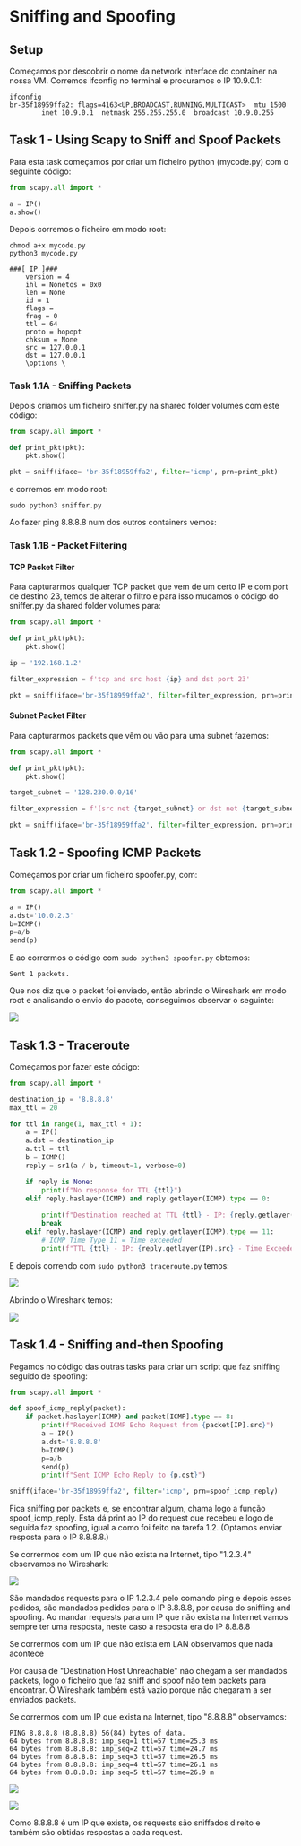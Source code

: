 # Sniffing and Spoofing
## Setup


Começamos por descobrir o nome da network interface do container na nossa VM. Corremos ifconfig no terminal e procuramos o IP 10.9.0.1:

```
ifconfig
br-35f18959ffa2: flags=4163<UP,BROADCAST,RUNNING,MULTICAST>  mtu 1500
        inet 10.9.0.1  netmask 255.255.255.0  broadcast 10.9.0.255
```

## Task 1 - Using Scapy to Sniff and Spoof Packets

Para esta task começamos por criar um ficheiro python (mycode.py) com o seguinte código:

```py
from scapy.all import * 

a = IP()
a.show()
```

Depois corremos o ficheiro em modo root:

```
chmod a+x mycode.py
python3 mycode.py
```

```
###[ IP ]###
    version = 4
    ihl = Nonetos = 0x0
    len = None
    id = 1
    flags =
    frag = 0
    ttl = 64
    proto = hopopt
    chksum = None
    src = 127.0.0.1
    dst = 127.0.0.1
    \options \

```

### Task 1.1A - Sniffing Packets

Depois criamos um ficheiro sniffer.py na shared folder volumes com este código:

```py
from scapy.all import *

def print_pkt(pkt):
	pkt.show()

pkt = sniff(iface= 'br-35f18959ffa2', filter='icmp', prn=print_pkt)
```

e corremos em modo root:

```
sudo python3 sniffer.py
```



Ao fazer ping 8.8.8.8 num dos outros containers vemos:




### Task 1.1B - Packet Filtering

#### TCP Packet Filter
Para capturarmos qualquer TCP packet que vem de um certo IP e com port de destino 23, temos de alterar o filtro e para isso mudamos o código do sniffer.py da shared folder volumes para:

```py
from scapy.all import *

def print_pkt(pkt):
    pkt.show()

ip = '192.168.1.2'

filter_expression = f'tcp and src host {ip} and dst port 23'

pkt = sniff(iface='br-35f18959ffa2', filter=filter_expression, prn=print_pkt)
```

#### Subnet Packet Filter
Para capturarmos packets que vêm ou vão para uma subnet fazemos:

```py
from scapy.all import *

def print_pkt(pkt):
    pkt.show()

target_subnet = '128.230.0.0/16'

filter_expression = f'(src net {target_subnet} or dst net {target_subnet})'

pkt = sniff(iface='br-35f18959ffa2', filter=filter_expression, prn=print_pkt)
```

## Task 1.2 - Spoofing ICMP Packets

Começamos por criar um ficheiro spoofer.py, com:

```py
from scapy.all import *

a = IP()
a.dst='10.0.2.3'
b=ICMP()
p=a/b
send(p)
```
E ao corrermos o código com ```sudo python3 spoofer.py``` obtemos:
```
Sent 1 packets.
```

Que nos diz que o packet foi enviado, então abrindo o Wireshark em modo root e analisando o envio do pacote, conseguimos observar o seguinte:

![](images/log12_4.png)

## Task 1.3 - Traceroute

Começamos por fazer este código:

```py
from scapy.all import *

destination_ip = '8.8.8.8'
max_ttl = 20  

for ttl in range(1, max_ttl + 1):
    a = IP()
    a.dst = destination_ip
    a.ttl = ttl
    b = ICMP()
    reply = sr1(a / b, timeout=1, verbose=0)

    if reply is None:
        print(f"No response for TTL {ttl}")
    elif reply.haslayer(ICMP) and reply.getlayer(ICMP).type == 0:
        
        print(f"Destination reached at TTL {ttl} - IP: {reply.getlayer(IP).src}")
        break
    elif reply.haslayer(ICMP) and reply.getlayer(ICMP).type == 11:
        # ICMP Time Type 11 = Time exceeded
        print(f"TTL {ttl} - IP: {reply.getlayer(IP).src} - Time Exceeded")
```

E depois correndo com ```sudo python3 traceroute.py``` temos:

![](images/log12_5.png)

Abrindo o Wireshark temos:

![](images/log12_6.png)

## Task 1.4 - Sniffing and-then Spoofing

Pegamos no código das outras tasks para criar um script que faz sniffing seguido de spoofing:

```py
from scapy.all import *

def spoof_icmp_reply(packet):
    if packet.haslayer(ICMP) and packet[ICMP].type == 8:
        print(f"Received ICMP Echo Request from {packet[IP].src}")
        a = IP()
        a.dst='8.8.8.8'
        b=ICMP()
        p=a/b
        send(p)
        print(f"Sent ICMP Echo Reply to {p.dst}")

sniff(iface='br-35f18959ffa2', filter='icmp', prn=spoof_icmp_reply)
```

Fica sniffing por packets e, se encontrar algum, chama logo a função spoof_icmp_reply. Esta dá print ao IP do request que recebeu e logo de seguida faz spoofing, igual a como foi feito na tarefa 1.2. (Optamos enviar resposta para o IP 8.8.8.8.)

Se corrermos com um IP que não exista na Internet, tipo "1.2.3.4" observamos no Wireshark:

![](images/log12_7.png)

São mandados requests para o IP 1.2.3.4 pelo comando ping e depois esses pedidos, são mandados pedidos para o IP 8.8.8.8, por causa do sniffing and spoofing. Ao mandar requests para um IP que não exista na Internet vamos sempre ter uma resposta, neste caso a resposta era do IP 8.8.8.8

Se corrermos com um IP que não exista em LAN observamos que nada acontece




Por causa de "Destination Host Unreachable" não chegam a ser mandados packets, logo o ficheiro que faz sniff and spoof não tem packets para encontrar. O Wireshark também está vazio porque não chegaram a ser enviados packets.

Se corrermos com um IP que exista na Internet, tipo "8.8.8.8" observamos:

```
PING 8.8.8.8 (8.8.8.8) 56(84) bytes of data.
64 bytes from 8.8.8.8: imp_seq=1 ttl=57 time=25.3 ms
64 bytes from 8.8.8.8: imp_seq=2 ttl=57 time=24.7 ms
64 bytes from 8.8.8.8: imp_seq=3 ttl=57 time=26.5 ms
64 bytes from 8.8.8.8: imp_seq=4 ttl=57 time=26.1 ms
64 bytes from 8.8.8.8: imp seq=5 ttl=57 time=26.9 m
```

![](images/log12_12.png)

![](images/log12_13.png)

Como 8.8.8.8 é um IP que existe, os requests são sniffados direito e também são obtidas respostas a cada request.
